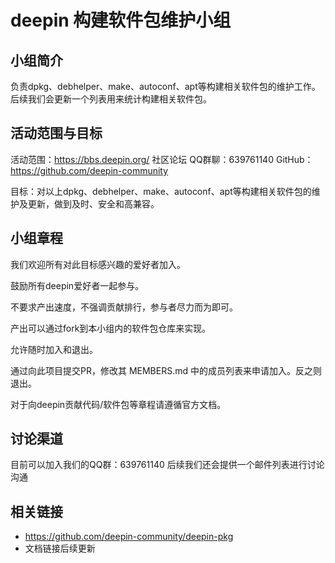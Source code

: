 <!--

请按照实际情况编辑此文件，以使内容适应您所要创建的 SIG 的实际情况，并在发起申请时删除此段注释。

请注意：

以下五段二级标题均为必须存在的段落。小组也可根据自身需求增加其它的段落和详细的描述，但不应删除此处的四个段落。

-->
# deepin 构建软件包维护小组

## 小组简介

负责dpkg、debhelper、make、autoconf、apt等构建相关软件包的维护工作。
后续我们会更新一个列表用来统计构建相关软件包。

## 活动范围与目标

活动范围：https://bbs.deepin.org/    社区论坛 
QQ群聊：639761140
GitHub：https://github.com/deepin-community

目标：对以上dpkg、debhelper、make、autoconf、apt等构建相关软件包的维护及更新，做到及时、安全和高兼容。

## 小组章程

我们欢迎所有对此目标感兴趣的爱好者加入。 

鼓励所有deepin爱好者一起参与。 

不要求产出速度，不强调贡献排行，参与者尽力而为即可。 

产出可以通过fork到本小组内的软件包仓库来实现。

允许随时加入和退出。 

通过向此项目提交PR，修改其 MEMBERS.md 中的成员列表来申请加入。反之则退出。 

对于向deepin贡献代码/软件包等章程请遵循官方文档。

## 讨论渠道

目前可以加入我们的QQ群：639761140
后续我们还会提供一个邮件列表进行讨论沟通

## 相关链接

- https://github.com/deepin-community/deepin-pkg
- 文档链接后续更新
